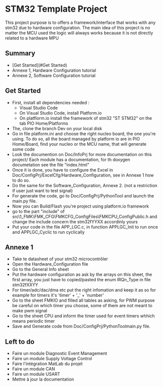 # STM32 Template Project 
This project purpose is to offers a framework/interface that works with any stm32 due to hardware configuration.
The main idea of this project is no matter the MCU used the logic will always works because it is not directly related to a hardware MPU
## Summary 
- [Get Started](#Get Started)
- Annexe 1, Hardware Configuration tutorial
- Annexe 2, Software Configuration tutorial

## Get Started
- First, install all dependencies needed :
    - Visual Studio Code
    - On Visual Studio Code, install Platform.io
    - On platflorm.io install the framework of stm32 "ST STM32" on the tab PIO Home/Platforms
- The, clone the branch Dev on your local disk
- Go in file platform.ini and choose the right nucleo board, the one you're using. To do so, all the board managed by platform io are in PIO Home/Board, find your nucleo or the MCU name, that will generate some code
- Look the documention on Doc/InfoPrj for more documentation on this project/ Each module has a documentation, for th doxygen documetation see the file "index.html"
- Once it is done, you have to configure the Excel in Doc/ConfigPrj/ExcelCfg/Hardware_Configuration, see in Annexe 1 how to do so.
- Do the same for the Software_Configuration, Annexe 2. (not a restriction if user just want to test signal)
- For generate the code, go to Doc/ConfigPrj/PythonTool and launch the main.py file.
- Now you can Build/Flash you're project using platform.io framework
- go to the part "include" of src\1_FMK\FMK_CFG\FMKCFG_ConfigFiles\FMKCPU_ConfigPublic.h and change the include concern the stm32fYYXX accordinly yours 
- Put your code in the file APP_LGC.c, in function APPLGC_Init to run once and APPLGC_Cyclic to run cyclically


## Annexe 1
- Take te datasheet of your stm32 microcontrôler
- Open the Hardware_Configuration file
- Go to the General Info sheet
- Put the hardware configuration as ask by the arrays on this sheet, the first array, you just have to copied/pasted the enum IRQn_Type in file stm32fXXYY
- For timer/adc/dac/dma etc put the right infomation and keep it as so for example for timers it's 'timer' + '_' + 'number'
- Go to the sheet FMKIO and filled all tables as asking, for PWM purpose be careful on which timer you choose, some of them are not meant to make pwm signal
- Go to the sheet CPU and inform the timer used for event timers whhich means periodic timer
- Save and Generate code from Doc/ConfigPrj/PythonToolmain.py file.

## Left to do
- Faire un module Diagnostic Event Management
- Faire un module Supply Voltage Control
- Faire l'intégration MatLab du projet
- Faire un module CAN
- Faire un module USART
- Mettre à jour la documentation 

